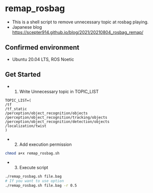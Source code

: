 # remap_rosbag

- This is a shell script to remove unnecessary topic at rosbag playing.
- Japanese blog <https://scepter914.github.io/blog/2021/20210804_rosbag_remap/>

## Confirmed environment

- Ubuntu 20.04 LTS, ROS Noetic

## Get Started

- 1. Write Unnecessary topic in TOPIC_LIST

```
TOPIC_LIST=(
/tf
/tf_static
/perception/object_recognition/objects
/perception/object_recognition/tracking/objects
/perception/object_recognition/detection/objects
/localization/twist
)
```

- 2. Add execution permission

```sh
chmod a+x remap_rosbag.sh
```

- 3. Execute script

```sh
./remap_rosbag.sh file.bag
# If you want to use option
./remap_rosbag.sh file.bag -r 0.5
```
